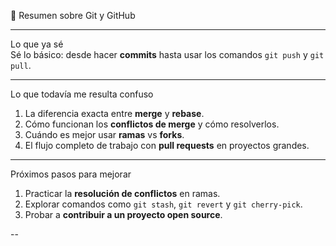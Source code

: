 🧩 Resumen sobre Git y GitHub  

---
Lo que ya sé  
Sé lo básico: desde hacer **commits** hasta usar los comandos `git push` y `git pull`.

---

Lo que todavía me resulta confuso  
1. La diferencia exacta entre **merge** y **rebase**.  
2. Cómo funcionan los **conflictos de merge** y cómo resolverlos.  
3. Cuándo es mejor usar **ramas** vs **forks**.  
4. El flujo completo de trabajo con **pull requests** en proyectos grandes.

---

Próximos pasos para mejorar  
1. Practicar la **resolución de conflictos** en ramas.  
2. Explorar comandos como `git stash`, `git revert` y `git cherry-pick`.  
3. Probar a **contribuir a un proyecto open source**.

--
